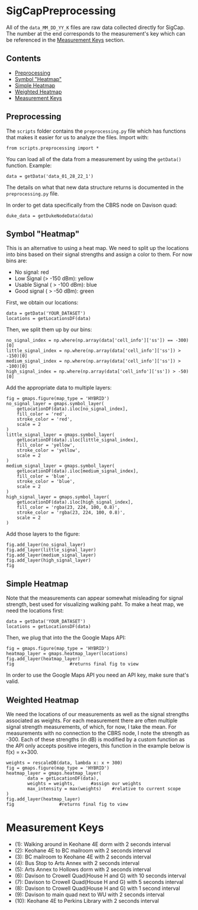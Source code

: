 # SigCapPreprocessing

All of the ``data_MM_DD_YY_K`` files are raw data collected directly for SigCap. The number at the end corresponds to the measurement's key which can be referenced in the [Measurement Keys](#measurement-keys) section. 

## Contents

- [Preprocessing](#preprocessing)
- [Symbol "Heatmap"](#symbol-heatmap)
- [Simple Heatmap](#simple-heatmap)
- [Weighted Heatmap](#weighted-heatmap)
- [Measurement Keys](#measurement-keys)


## Preprocessing

The ``scripts`` folder contains the ``preprocessing.py`` file which has functions that makes it easier for us to analyze the files. Import with:

	from scripts.preprocessing import *

You can load all of the data from a measurement by using the ``getData()`` function. Example:

	data = getData('data_01_28_22_1')

The details on what that new data structure returns is documented in the ``preprocessing.py`` file. 

In order to get data specifically from the CBRS node on Davison quad:

	duke_data = getDukeNodeData(data)

## Symbol "Heatmap"

This is an alternative to using a heat map. We need to split up the locations into bins based on their signal strengths and assign a color to them. For now bins are:

- No signal: red
- Low Signal (> -150 dBm): yellow
- Usable Signal ( > -100 dBm): blue
- Good signal ( > -50 dBm): green

First, we obtain our locations:

	data = getData('YOUR_DATASET')
	locations = getLocationsDF(data)

Then, we split them up by our bins:

	no_signal_index = np.where(np.array(data['cell_info']['ss']) == -300)[0]
	little_signal_index = np.where(np.array(data['cell_info']['ss']) > -150)[0]
	medium_signal_index = np.where(np.array(data['cell_info']['ss']) > -100)[0]
	high_signal_index = np.where(np.array(data['cell_info']['ss']) > -50)[0]

Add the appropriate data to multiple layers:

	fig = gmaps.figure(map_type = 'HYBRID')
	no_signal_layer = gmaps.symbol_layer(
	    getLocationDF(data).iloc[no_signal_index],
	    fill_color = 'red',
	    stroke_color = 'red',
	    scale = 2
	)
	little_signal_layer = gmaps.symbol_layer(
	    getLocationDF(data).iloc[little_signal_index],
	    fill_color = 'yellow',
	    stroke_color = 'yellow',
	    scale = 2
	)
	medium_signal_layer = gmaps.symbol_layer(
	    getLocationDF(data).iloc[medium_signal_index],
	    fill_color = 'blue',
	    stroke_color = 'blue',
	    scale = 2
	)
	high_signal_layer = gmaps.symbol_layer(
	    getLocationDF(data).iloc[high_signal_index],
	    fill_color = 'rgba(23, 224, 100, 0.8)',
	    stroke_color = 'rgba(23, 224, 100, 0.8)',
	    scale = 2
	)

Add those layers to the figure:

	fig.add_layer(no_signal_layer)
	fig.add_layer(little_signal_layer)
	fig.add_layer(medium_signal_layer)
	fig.add_layer(high_signal_layer)
	fig

## Simple Heatmap

Note that the measurements can appear somewhat misleading for signal strength, best used for visualizing walking paht. To make a heat map, we need the locations first:
	
	data = getData('YOUR_DATASET')
	locations = getLocationsDF(data)

Then, we plug that into the the Google Maps API:

	fig = gmaps.figure(map_type = 'HYBRID')
	heatmap_layer = gmaps.heatmap_layer(locations)
	fig.add_layer(heatmap_layer)
	fig 					#returns final fig to view

In order to use the Google Maps API you need an API key, make sure that's valid.

## Weighted Heatmap

We need the locations of our measurements as well as the signal strengths associated as weights. For each measurement there are often multiple signal strength measurements, of which, for now, I take the mean. For measurements with no connection to the CBRS node, I note the strength as -300. Each of these strengths (in dB) is modified by a custom function as the API only accepts positive integers, this function in the example below is f(x) = x+300.

	weights = rescaleDB(data, lambda x: x + 300)
	fig = gmaps.figure(map_type = 'HYBRID')
	heatmap_layer = gmaps.heatmap_layer(
    		data = getLocationDF(data),
    		weights = weights, 		#assign our weights
    		max_intensity = max(weights)	#relative to current scope
	)
	fig.add_layer(heatmap_layer)
	fig					#returns final fig to view

# Measurement Keys

- (1): Walking around in Keohane 4E dorm with 2 seconds interval
- (2): Keohane 4E to BC mailroom with 2 seconds interval
- (3): BC mailroom to Keohane 4E with 2 seconds interval
- (4): Bus Stop to Arts Annex with 2 seconds interval
- (5): Arts Annex to Hollows dorm with 2 seconds interval
- (6): Davison to Crowell Quad(House H and G) with 10 seconds interval
- (7): Davison to Crowell Quad(House H and G) with 5 seconds interval
- (8): Davison to Crowell Quad(House H and G) with 1 second interval
- (9): Davison to main quad next to WU with 2 seconds interval
- (10): Keohane 4E to Perkins Library with 2 seconds interval
